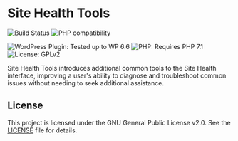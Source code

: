 # Site Health Tools

![Build Status](https://github.com/WordPress/site-health-tools/workflows/Build%20Status/badge.svg)
![PHP compatibility](https://github.com/WordPress/site-health-tools/workflows/PHP%20Compatibility/badge.svg)

![WordPress Plugin: Tested up to WP 6.6](https://img.shields.io/badge/WordPress%20Plugin-Tested%20up%20to%20WP%206.6-blue.svg)
![PHP: Requires PHP 7.1](https://img.shields.io/badge/PHP-Requires%20PHP%207.1-8892BF.svg)
![License: GPLv2](https://img.shields.io/badge/License-GPLv2-blue.svg)

Site Health Tools introduces additional common tools to the Site Health interface, improving a user's ability to diagnose and troubleshoot common issues without needing to seek additional assistance.

## License

This project is licensed under the GNU General Public License v2.0. See the [LICENSE](https://www.gnu.org/licenses/gpl-2.0.html) file for details.
